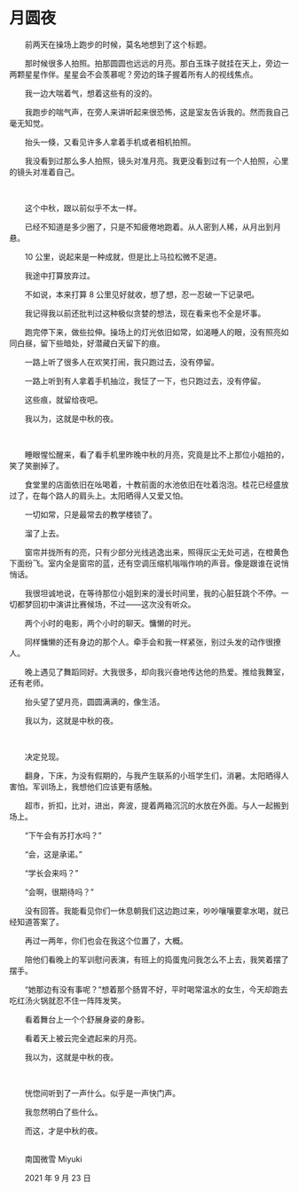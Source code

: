 # 月圆夜

　　前两天在操场上跑步的时候，莫名地想到了这个标题。

　　那时候很多人拍照。拍那圆圆也远远的月亮。那白玉珠子就挂在天上，旁边一两颗星星作伴。星星会不会羡慕呢？旁边的珠子握着所有人的视线焦点。

　　我一边大喘着气，想着这些有的没的。

　　我跑步的喘气声，在旁人来讲听起来很恐怖，这是室友告诉我的。然而我自己毫无知觉。

　　抬头一倏，又看见许多人拿着手机或者相机拍照。

　　我没看到过那么多人拍照，镜头对准月亮。我更没看到过有一个人拍照，心里的镜头对准着自己。

<br>

　　这个中秋，跟以前似乎不太一样。

　　已经不知道是多少圈了，只是不知疲倦地跑着。从人密到人稀，从月出到月悬。

　　10 公里，说起来是一种成就，但是比上马拉松微不足道。

　　我途中打算放弃过。

　　不如说，本来打算 8 公里见好就收，想了想，忍一忍破一下记录吧。

　　我记得我以前还批判过这种极似贪婪的想法，现在看来也不全是坏事。

　　跑完停下来，做些拉伸。操场上的灯光依旧如常，如渴睡人的眼，没有照亮如同白昼，留下些暗处，好潜藏白天留下的痕。

　　一路上听了很多人在欢笑打闹，我只跑过去，没有停留。

　　一路上听到有人拿着手机抽泣，我怔了一下，也只跑过去，没有停留。

　　这些痕，就留给夜吧。

　　我以为，这就是中秋的夜。

<br>

　　睡眼惺忪醒来，看了看手机里昨晚中秋的月亮，究竟是比不上那位小姐拍的，笑了笑删掉了。

　　食堂里的店面依旧在吆喝着，十教前面的水池依旧在吐着泡泡。桂花已经盛放过了，在每个路人的肩头上。太阳晒得人又爱又怕。

　　一切如常，只是最常去的教学楼锁了。

　　溜了上去。

　　窗帘并拢所有的亮，只有少部分光线逃逸出来，照得灰尘无处可逃，在橙黄色下面纷飞。室内全是窗帘的蓝，还有空调压缩机嗡嗡作响的声音。像是跟谁在说悄悄话。

　　我很坦诚地说，在等待那位小姐到来的漫长时间里，我的心脏狂跳个不停。一切都梦回初中演讲比赛候场，不过——这次没有听众。

　　两个小时的电影，两个小时的聊天。慵懒的时光。

　　同样慵懒的还有身边的那个人。牵手会和我一样紧张，别过头发的动作很撩人。

　　晚上遇见了舞蹈同好。大我很多，却向我兴奋地传达他的热爱。推给我舞室，还有老师。

　　抬头望了望月亮，圆圆满满的，像生活。

　　我以为，这就是中秋的夜。

<br>

　　决定兑现。

　　翻身，下床，为没有假期的，与我产生联系的小班学生们，消暑。太阳晒得人害怕。军训场上，我想他们应该更有感触。

　　超市，折扣，比对，进出，奔波，提着两箱沉沉的水放在外面。与人一起搬到场上。

　　“下午会有苏打水吗？”

　　“会，这是承诺。”

　　“学长会来吗？”

　　“会啊，很期待吗？”

　　没有回答。我能看见你们一休息朝我们这边跑过来，吵吵嚷嚷要拿水喝，就已经知道答案了。

　　再过一两年，你们也会在我这个位置了，大概。

　　陪他们看晚上的军训慰问表演，有班上的捣蛋鬼问我怎么不上去，我笑着摆了摆手。

　　“她那边有没有事呢？”想着那个肠胃不好，平时喝常温水的女生，今天却跑去吃红汤火锅就忍不住一阵阵发笑。

　　看着舞台上一个个舒展身姿的身影。

　　看着天上被云完全遮起来的月亮。

　　我以为，这就是中秋的夜。

<br>

　　恍惚间听到了一声什么。似乎是一声快门声。

　　我忽然明白了些什么。

　　而这，才是中秋的夜。

<br>　　南国微雪 Miyuki

　　2021 年 9 月 23 日

